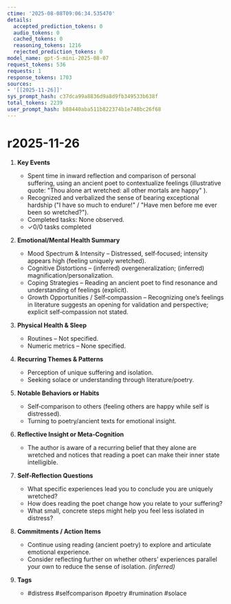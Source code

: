 ```yaml
---
ctime: '2025-08-08T09:06:34.535470'
details:
  accepted_prediction_tokens: 0
  audio_tokens: 0
  cached_tokens: 0
  reasoning_tokens: 1216
  rejected_prediction_tokens: 0
model_name: gpt-5-mini-2025-08-07
request_tokens: 536
requests: 1
response_tokens: 1703
sources:
- '[[2025-11-26]]'
sys_prompt_hash: c37dca99a8836d9a8d9fb349533b638f
total_tokens: 2239
user_prompt_hash: b88440aba511b822374b1e748bc26f68
---
```

# r2025-11-26

1. **Key Events**
   - Spent time in inward reflection and comparison of personal suffering, using an ancient poet to contextualize feelings (illustrative quote: "Thou alone art wretched: all other mortals are happy" ).
   - Recognized and verbalized the sense of bearing exceptional hardship ("I have so much to endure!" / "Have men before me ever been so wretched?").
   - Completed tasks: None observed.
   - ✓0/0 tasks completed

2. **Emotional/Mental Health Summary**
   - Mood Spectrum & Intensity – Distressed, self‑focused; intensity appears high (feeling uniquely wretched).
   - Cognitive Distortions – (inferred) overgeneralization; (inferred) magnification/personalization.
   - Coping Strategies – Reading an ancient poet to find resonance and understanding of feelings (explicit).
   - Growth Opportunities / Self‑compassion – Recognizing one’s feelings in literature suggests an opening for validation and perspective; explicit self‑compassion not stated.

3. **Physical Health & Sleep**
   - Routines – Not specified.
   - Numeric metrics – None specified.

4. **Recurring Themes & Patterns**
   - Perception of unique suffering and isolation.
   - Seeking solace or understanding through literature/poetry.

5. **Notable Behaviors or Habits**
   - Self‑comparison to others (feeling others are happy while self is distressed).
   - Turning to poetry/ancient texts for emotional insight.

6. **Reflective Insight or Meta‑Cognition**
   - The author is aware of a recurring belief that they alone are wretched and notices that reading a poet can make their inner state intelligible.

7. **Self‑Reflection Questions**
   - What specific experiences lead you to conclude you are uniquely wretched?
   - How does reading the poet change how you relate to your suffering?
   - What small, concrete steps might help you feel less isolated in distress?

8. **Commitments / Action Items**
   - Continue using reading (ancient poetry) to explore and articulate emotional experience.
   - Consider reflecting further on whether others’ experiences parallel your own to reduce the sense of isolation. *(inferred)*

9. **Tags**
   - #distress #selfcomparison #poetry #rumination #solace